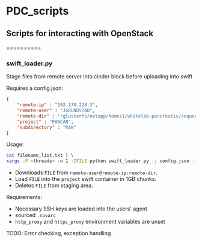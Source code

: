 # PDC_scripts
## Scripts for interacting with OpenStack


==========
### swift_loader.py
Stage files from remote server into cinder block before uploading into swift

Requires a config.json:
```json
{
	"remote-ip" : "192.170.228.3",
	"remote-user" : "JGRUNDSTAD",
	"remote-dir" : "/glusterfs/netapp/homes1/whitelab-pancreatic/sequences/PANCAN",
	"project" : "PANCAN",
	"subdirectory" : "RAW"
}
```
Usage:
```bash
cat filename_list.txt | \
xargs -P <threads> -n 1 -IFILE python swift_loader.py -j config.json -f FILE
```

* Downloads `FILE` from `remote-user@remote-ip:remote-dir`.
* Load `FILE` into the `project` swift container in 1GB chunks.
* Deletes `FILE` from staging area.

Requirements:
* Necessary SSH keys are loaded into the users' agent
* sourced `.novarc`
* `http_proxy` and `https_proxy` environment variables are unset


TODO: Error checking, exception handling


